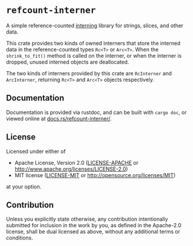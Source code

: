 # `refcount-interner`

A simple reference-counted
[interning](https://en.wikipedia.org/wiki/String_interning)
library for strings, slices, and other data.

This crate provides two kinds of owned interners that store the interned
data in the reference-counted types `Rc<T>` or `Arc<T>`. When the
`shrink_to_fit()` method is called on the interner, or when the interner is
dropped, unused interned objects are deallocated.

The two kinds of interners provided by this crate are `RcInterner` and
`ArcInterner`, returning `Rc<T>` and `Arc<T>` objects respectively.

## Documentation

Documentation is provided via rustdoc, and can be built with `cargo doc`, or
viewed online at
[docs.rs/refcount-interner/](https://docs.rs/refcount-interner/).

## License

Licensed under either of

- Apache License, Version 2.0
    ([LICENSE-APACHE](LICENSE-APACHE) or http://www.apache.org/licenses/LICENSE-2.0)
- MIT license
    ([LICENSE-MIT](LICENSE-MIT) or http://opensource.org/licenses/MIT)

at your option.

## Contribution

Unless you explicitly state otherwise, any contribution intentionally submitted
for inclusion in the work by you, as defined in the Apache-2.0 license, shall be
dual licensed as above, without any additional terms or conditions.
